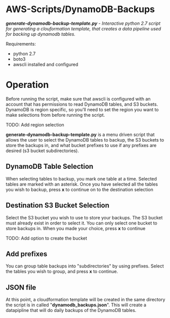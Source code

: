 # AWS-Scripts/DynamoDB-Backups

_**generate-dynamodb-backup-template.py** - Interactive python 2.7 script for generating
a clouformation template, that creates a data pipeline used for backing up
dynamodb tables._

Requirements:
   * python 2.7
   * boto3
   * awscli installed and configured

# Operation

  Before running the script, make sure that awscli is configured with an account that has permissions
to read DynamoDB tables, and S3 buckets. DynamoDB is region specific, so you'll need to set the region you
want to make selections from before running the script.

TODO: Add region selection

  **generate-dynamodb-backup-template.py** is a menu driven script that allows the user to select
the DynamoDB tables to backup, the S3 buckets to store the backups in, and what bucket prefixes to use
if any prefixes are desired (s3 bucket subdirectories).

## DynamoDB Table Selection

  When selecting tables to backup, you mark one table at a time.  Selected tables are marked with an asterisk.
Once you have selected all the tables you wish to backup, press **x** to continue on to the destination
selection

## Destination S3 Bucket Selection

  Select the S3 bucket you wish to use to store your backups.  The S3 bucket must already exist in order to
select it.  You can only select one bucket to store backups in.  When you made your choice, press **x** to
continue

TODO: Add option to create the bucket

## Add prefixes

  You can group table backups into "subdirectories" by using prefixes.  Select the tables you wish to group,
and press **x** to continue.

## JSON file

  At this point, a cloudformation template will be created in the same directory the script is in called
"**dynamodb_backups.json**". This will create a datapipline that will do daily backups of the DynamoDB
tables.
